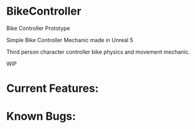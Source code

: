 # BikeController
Bike Controller Prototype

Simple Bike Controller Mechanic made in Unreal 5

Third person character controller bike physics and movement mechanic.

WIP

# Current Features:


# Known Bugs:

